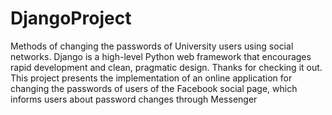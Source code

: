# DjangoProject
Methods of changing the passwords of University users using social networks.
Django is a high-level Python web framework that encourages rapid development and clean, pragmatic design. Thanks for checking it out.
This project presents the implementation of an online application for changing the passwords of users of the Facebook social page, which informs users about password changes through Messenger
